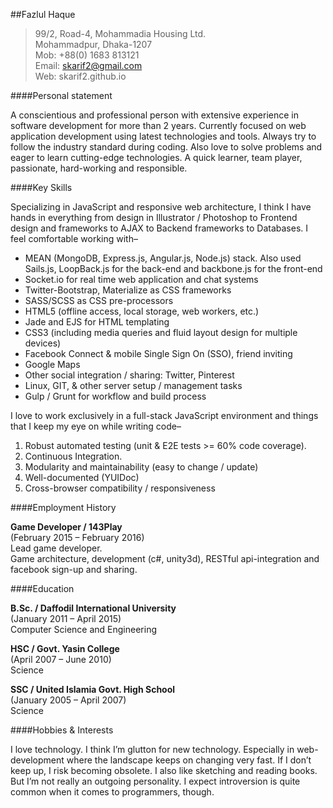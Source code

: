 ##Fazlul Haque

>99/2, Road-4, Mohammadia Housing Ltd.<br />
>Mohammadpur, Dhaka-1207<br />
>Mob: +88(0) 1683 813121<br />
>Email: <skarif2@gmail.com><br />
>Web: skarif2.github.io<br />

####Personal statement

A conscientious and professional person with extensive experience in software development for more than 2 years. Currently focused on web application development using latest technologies and tools. Always try to follow the industry standard during coding. Also love to solve problems and eager to learn cutting-edge technologies. A quick learner, team player, passionate, hard-working and responsible.

####Key Skills

Specializing in JavaScript and responsive web architecture, I think I have hands in everything from design in Illustrator / Photoshop to Frontend design and frameworks to AJAX to Backend frameworks to Databases. I feel comfortable working with–

-   MEAN (MongoDB, Express.js, Angular.js, Node.js) stack. Also used Sails.js, LoopBack.js for the back-end and backbone.js for the front-end
-   Socket.io for real time web application and chat systems
-   Twitter-Bootstrap, Materialize as CSS frameworks
-   SASS/SCSS as CSS pre-processors
-   HTML5 (offline access, local storage, web workers, etc.)
-   Jade and EJS for HTML templating
-   CSS3 (including media queries and fluid layout design for multiple devices)
-   Facebook Connect & mobile Single Sign On (SSO), friend inviting
-   Google Maps
-   Other social integration / sharing: Twitter, Pinterest
-   Linux, GIT, & other server setup / management tasks
-   Gulp / Grunt for workflow and build process

I love to work exclusively in a full-stack JavaScript environment and things that I keep my eye on while writing code–

1.  Robust automated testing (unit & E2E tests &gt;= 60% code coverage).
2.  Continuous Integration.
3.  Modularity and maintainability (easy to change / update)
4.  Well-documented (YUIDoc)
5.  Cross-browser compatibility / responsiveness

####Employment History

**Game Developer / 143Play**<br />
(February 2015 – February 2016)<br />
Lead game developer.<br />
Game architecture, development (c\#, unity3d), RESTful api-integration and facebook sign-up and sharing.

####Education

**B.Sc. / Daffodil International University**<br />
(January 2011 – April 2015)<br />
Computer Science and Engineering<br />

**HSC / Govt. Yasin College**<br />
(April 2007 – June 2010)<br />
Science<br />

**SSC / United Islamia Govt. High School**<br />
(January 2005 – April 2007)<br />
Science<br />

####Hobbies & Interests

I love technology. I think I’m glutton for new technology. Especially in web-development where the landscape keeps on changing very fast. If I don’t keep up, I risk becoming obsolete. I also like sketching and reading books. But I’m not really an outgoing personality. I expect introversion is quite common when it comes to programmers, though.
